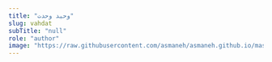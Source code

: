 ```yaml
--- 
title: "وحید وحدت" 
slug: vahdat 
subTitle: "null" 
role: "author" 
image: "https://raw.githubusercontent.com/asmaneh/asmaneh.github.io/master/assets/img/authors/vahdat.jfif" 
--- 
```

